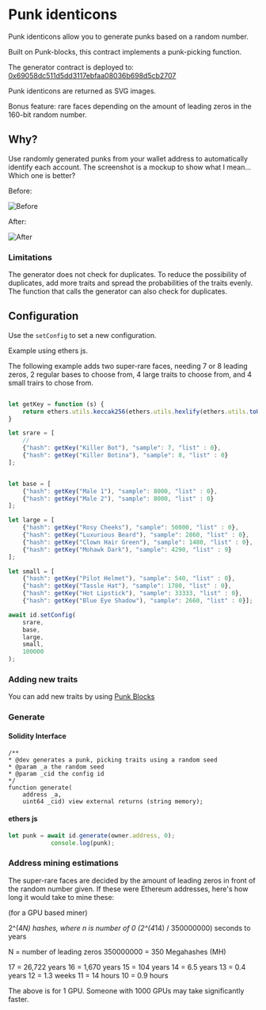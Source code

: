 # Punk identicons

Punk identicons allow you to generate punks based on a random number.

Built on Punk-blocks, this contract implements a punk-picking function.

The generator contract is deployed to: [0x69058dc511d5dd3117ebfaa08036b698d5cb2707](https://etherscan.io/address/0x69058dc511d5dd3117ebfaa08036b698d5cb2707#code)

Punk identicons are returned as SVG images.

Bonus feature: rare faces depending on the amount of leading zeros in the 160-bit random number.

## Why?



Use randomly generated punks from your wallet address to automatically identify each account. The screenshot is a mockup to show what I mean... Which one is better?

Before:

![Before](mm-example.png)

After:

![After](mm-example-new.png)

### Limitations

The generator does not check for duplicates. To reduce the possibility
of duplicates, add more traits and spread the probabilities of the traits
evenly. The function that calls the generator can also check for duplicates.

## Configuration

Use the `setConfig` to set a new configuration.

Example using ethers js.

The following example adds two super-rare faces, needing 7 or 8 leading zeros, 2 regular bases to choose from, 4 large traits to choose from, and 4 small trairs to chose from.

```javascript

let getKey = function (s) {
    return ethers.utils.keccak256(ethers.utils.hexlify(ethers.utils.toUtf8Bytes((s))));
}

let srare = [
    //
    {"hash": getKey("Killer Bot"), "sample": 7, "list" : 0},
    {"hash": getKey("Killer Botina"), "sample": 8, "list" : 0}
];


let base = [
    {"hash": getKey("Male 1"), "sample": 8000, "list" : 0},
    {"hash": getKey("Male 2"), "sample": 8000, "list" : 0}
];

let large = [
    {"hash": getKey("Rosy Cheeks"), "sample": 50000, "list" : 0},
    {"hash": getKey("Luxurious Beard"), "sample": 2860, "list" : 0},
    {"hash": getKey("Clown Hair Green"), "sample": 1480, "list" : 0},
    {"hash": getKey("Mohawk Dark"), "sample": 4290, "list" : 9}
];

let small = [
    {"hash": getKey("Pilot Helmet"), "sample": 540, "list" : 0},
    {"hash": getKey("Tassle Hat"), "sample": 1780, "list" : 0},
    {"hash": getKey("Hot Lipstick"), "sample": 33333, "list" : 0},
    {"hash": getKey("Blue Eye Shadow"), "sample": 2660, "list" : 0}];

await id.setConfig(
    srare,
    base,
    large,
    small,
    100000
);

```

### Adding new traits

You can add new traits by using [Punk Blocks](https://github.com/0xTycoon/punk-blocks)

### Generate




#### Solidity Interface

```solidity
/**
* @dev generates a punk, picking traits using a random seed
* @param _a the random seed
* @param _cid the config id
*/
function generate(
    address _a,
    uint64 _cid) view external returns (string memory);
```

#### ethers js

```javascript
let punk = await id.generate(owner.address, 0);
            console.log(punk);
```

### Address mining estimations

The super-rare faces are decided by the amount of leading zeros in front of
the random number given. If these were Ethereum addresses, here's how long
it would take to mine these:

(for a GPU based miner)

2^(4*N) hashes, where n is number of 0
(2^(4*14) / 350000000) seconds to years

N = number of leading zeros
350000000 = 350 Megahashes (MH)

17 = 26,722 years
16 = 1,670 years
15 = 104 years
14 = 6.5 years
13 = 0.4 years
12 = 1.3 weeks
11 = 14 hours
10 = 0.9 hours

The above is for 1 GPU. Someone with 1000 GPUs may
take significantly faster.